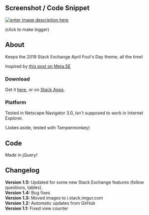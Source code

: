 ## Screenshot / Code Snippet

[![enter image description here][1]][2]

(click to make bigger)

## About

Keeps the 2019 Stack Exchange April Fool's Day theme, all the time!

Inspired by [this post on Meta.SE](https://meta.stackexchange.com/q/326037/388442)

### Download

Get it [here], or on [Stack Apps].

### Platform

Tested in Netscape Navigator 3.0, isn't supposed to work in Internet Explorer.

(Jokes aside, tested with Tampermonkey)

## Code

Made in jQuery!

## Changelog

**Version 1.5:** Updated for some new Stack Exchange features (follow questions, tables).  
**Version 1.4:** Bug fixes  
**Version 1.3:** Moved images to i.stack.imgur.com  
**Version 1.2:** Automatic updates from GitHub  
**Version 1.1:** Fixed view counter

  [1]: https://i.stack.imgur.com/kIj1fm.png
  [2]: https://i.stack.imgur.com/kIj1f.png
  [here]: https://github.com/a-stone-arachnid/Time-Travel-Mode/raw/master/theme.user.js
  [stack apps]: https://stackapps.com/q/8287/54539
